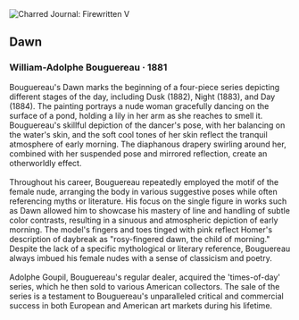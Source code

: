 <div class="artwork-of-the-day">
  <div class="container">
    <div class="img-wrapper">
      <img
        src="https://uploads1.wikiart.org/00340/images/william-adolphe-bouguereau/dawn.jpg"
        alt="Charred Journal: Firewritten V" />
    </div>
    <div class="artwork-detail">
      <div class="artwork-origin"> 
        <h2 class="artwork-name">Dawn</h2>
        <h3 class="artist">
          William-Adolphe Bouguereau
                    ·  1881
        </h3>
      </div>
      <p class="description">
        <span class="artwork-description-text ng-binding" ng-bind-html="viewModel.ArtworkOfTheDay.Description | unsafe">Bouguereau's Dawn marks the beginning of a four-piece series depicting different stages of the day, including Dusk (1882), Night (1883), and Day (1884). The painting portrays a nude woman gracefully dancing on the surface of a pond, holding a lily in her arm as she reaches to smell it. Bouguereau's skillful depiction of the dancer's pose, with her balancing on the water's skin, and the soft cool tones of her skin reflect the tranquil atmosphere of early morning. The diaphanous drapery swirling around her, combined with her suspended pose and mirrored reflection, create an otherworldly effect.<br><br>Throughout his career, Bouguereau repeatedly employed the motif of the female nude, arranging the body in various suggestive poses while often referencing myths or literature. His focus on the single figure in works such as Dawn allowed him to showcase his mastery of line and handling of subtle color contrasts, resulting in a sinuous and atmospheric depiction of early morning. The model's fingers and toes tinged with pink reflect Homer's description of daybreak as "rosy-fingered dawn, the child of morning." Despite the lack of a specific mythological or literary reference, Bouguereau always imbued his female nudes with a sense of classicism and poetry.<br><br>Adolphe Goupil, Bouguereau's regular dealer, acquired the 'times-of-day' series, which he then sold to various American collectors. The sale of the series is a testament to Bouguereau's unparalleled critical and commercial success in both European and American art markets during his lifetime.</span>
                        <div class="text-shadow-container" ng-show="showShadow" style=""></div>
      </p>
    </div>
  </div>

</div>
